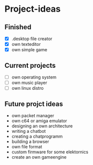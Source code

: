 # Project-ideas
## Finished
- [x] .desktop file creator
- [x] own texteditor
- [x] own simple game
## Current projects
- [ ] own operating system
- [ ] own music player
- [ ] own linux distro
## Future projct ideas
- own packet manager
- own c64 or amiga emulator
- designing an own architecture
- writing a chatbot
- creating a chatprogramm
- building a browser
- own file format
- custom firmware for some elektornics
- create an own gameengine
